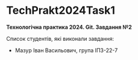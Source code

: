 # TechPrakt2024Task1
**Технологічна практика 2024. Git. Завдання №2**

Список студентів, які виконали завдання:
* Мазур Іван Васильович, група ІПЗ-22-7
